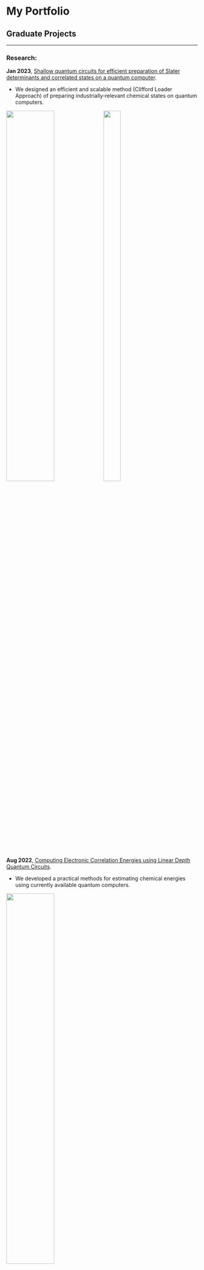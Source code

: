 #  My Portfolio

## Graduate Projects

---

### Research:

**Jan 2023**, [Shallow quantum circuits for efficient preparation of Slater determinants and correlated states on a quantum computer](https://arxiv.org/abs/2301.07477).
- We designed an efficient and scalable method (Clifford Loader Approach) of preparing industrially‑relevant chemical states on quantum computers.<br>
<img src="https://github.com/cheechonghian/about_me/blob/main/1_phd/3_research/2_shallow/fig1.svg" width=50% height=50%>
<img src="https://github.com/cheechonghian/about_me/blob/main/1_phd/3_research/2_shallow/fig2.svg" width=30% height=50%>

**Aug 2022**, [Computing Electronic Correlation Energies using Linear Depth Quantum Circuits](http://arxiv.org/abs/2207.03949).
- We developed a practical methods for estimating chemical energies using currently available quantum computers.<br>
<img src="https://github.com/cheechonghian/about_me/blob/main/1_phd/3_research/1_linear/background.svg" width=50% height=50%>
<img src="https://github.com/cheechonghian/about_me/blob/main/1_phd/3_research/1_linear/result1.svg" width=50% height=50%>
<img src="https://github.com/cheechonghian/about_me/blob/main/1_phd/3_research/1_linear/result2.svg" width=50% height=50%>
<img src="https://github.com/cheechonghian/about_me/blob/main/1_phd/3_research/1_linear/resource.svg" width=50% height=50%>

---

### Open Hackatons:

**Feb 2022**, Qanything-Exploring the Potential Energy Surface (PES) of a Molecule with a Problem-Inspired Ansatz.
- See [Slides](https://github.com/cheechonghian/Qanything_Chem_Project_Final/blob/main/Qanything%20Results%20Presentation.pdf) / [Source Code](https://github.com/cheechonghian/Qanything_Chem_Project_Final).
- Implemented a quantum chemistry benchmarking project.
- Clinched [**3<sup>rd</sup> place in Qhack2022 Open Hackathon in the quantum chemistry category**](https://medium.com/xanaduai/qhack-2022-cb5ad92573e2#:~:text=Qanything%20%E2%80%94%20Exploring%20the%20Potential%20Energy%20Surface%20(PES)%20of%20a%20Molecule%20with%20a%20Problem%2DInspired%20Ansatz).
- Quick Sample Presentation (~30sec total, 2sec/slide): <br>
![](https://github.com/cheechonghian/about_me/blob/main/1_phd/2_hack/Qanything_hack22.gif)

---

### Cool Presentations:

**Apr 2021**, Quantum Floquet Theory.
- See [Slides](https://github.com/cheechonghian/about_me/blob/main/1_phd/0_talks/Floquet.ppsx).
- Physical talk given for _QT5198 Graduate seminar in Quantum Information_, CQT, NUS, Singapore.
- Quick Sample Presentation (~2 min total, 5sec/slide):<br>
![](https://github.com/cheechonghian/about_me/blob/main/1_phd/0_talks/Floquet.gif)

---

### Interesting Simulations:

- Computational physics projects for _PC5215 Numerical Recipes with Applications_, NUS, Singapore:

**Nov 2020** Performed a numerical 1D simulation of a moving quantum wave packet colliding against a wall.
- Rectangular Wall (with a flat top):<br>
![](https://github.com/cheechonghian/about_me/blob/main/1_phd/1_mod/tunneling_rect.gif)

- Parabolic Wall (with a pointy top):<br>
![](https://github.com/cheechonghian/about_me/blob/main/1_phd/1_mod/tunneling_para.gif)

**Sep 2020** Estimated a hydrogen molecule bonding energy using Monte Carlo sampling. <br>
<img src="https://github.com/cheechonghian/about_me/blob/main/1_phd/1_mod/hydrogen_plot.png" width=50% height=50%>

---

## Undergraduate Projects

---

### Research:

**Jun 2020**, Solving MaxCut Problem using QAOA under a proposed Hybrid Quantum-Classical Parameter Optimisation Strategy. 
- See [Slides](https://github.com/cheechonghian/about_me/blob/main/0_undergrad/Internship%20Presentation.pdf) / [Full Report](https://github.com/cheechonghian/about_me/blob/main/0_undergrad/Internship%20Report.pdf).
- Formulated and implemented a fast hybrid quantum-classical algorithm to solve MaxCut graph problems.

**Dec 2019**, [The Quantum Linear Problem and its Quantum Algorithmic Solutions](https://dr.ntu.edu.sg/handle/10356/138662).
- See [Slides](https://github.com/cheechonghian/about_me/blob/main/0_undergrad/FYP%20Presentation.pdf) / [Full Report](https://github.com/cheechonghian/about_me/blob/main/0_undergrad/Final_Year_Project_Chee_Chong_Hian.pdf).
- Investigated methods to solve systems of linear equations on quantum computer.

---

### Fun Stuff:

**Mar 2018** Build a 3D‑printed Arduino robot to follow a black line on a white floor.
- For an practical engineering module, _PS9886 Making and Tinkering_, designed for science students to build car-like robots from scratch. 
- My First Robot!<br>
![](https://github.com/cheechonghian/about_me/blob/main/0_undergrad/my_first_robot.gif)
